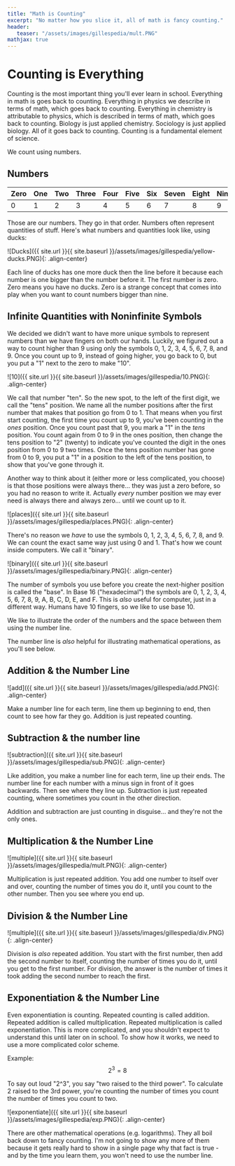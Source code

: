 ```yaml
---
title: "Math is Counting"
excerpt: "No matter how you slice it, all of math is fancy counting."
header:
   teaser: "/assets/images/gillespedia/mult.PNG"
mathjax: true
---
```


# Counting is Everything

Counting is the most important thing you'll ever learn in school. Everything in math is goes back to counting. Everything in physics we describe in terms of math, which goes back to counting. Everything in chemistry is attributable to physics, which is described in terms of math, which goes back to counting. Biology is just applied chemistry. Sociology is just applied biology. All of it goes back to counting. Counting is a fundamental element of science. 

We count using numbers.

## Numbers

| Zero | One | Two | Three | Four | Five | Six | Seven | Eight | Nine |
|------|-----|-----|-------|------|------|-----|-------|-------|------|
| 0    | 1   | 2   | 3     | 4    | 5    | 6   | 7     | 8     | 9    |

Those are our numbers. They go in that order. Numbers often represent quantities of stuff. Here's what numbers and quantities look like, using ducks:

![Ducks]({{ site.url }}{{ site.baseurl }}/assets/images/gillespedia/yellow-ducks.PNG){: .align-center}

Each line of ducks has one more duck then the line before it because each number is one bigger than the number before it. The first number is zero. Zero means you have no ducks. Zero is a strange concept that comes into play when you want to count numbers bigger than nine.

## Infinite Quantities with Noninfinite Symbols

We decided we didn't want to have more unique symbols to represent numbers than we have fingers on both our hands. Luckily, we figured out a way to count higher than 9 using only the symbols 0, 1, 2, 3, 4, 5, 6, 7, 8, and 9. Once you count up to 9, instead of going higher, you go back to 0, but you put a "1" next to the zero to make "10".

![10]({{ site.url }}{{ site.baseurl }}/assets/images/gillespedia/10.PNG){: .align-center}

We call that number "ten". So the new spot, to the left of the first digit, we call the "tens" position. We name all the number positions after the first number that makes that position go from 0 to 1. That means when you first start counting, the first time you count up to 9, you've been counting in the *ones* position. Once you count past that 9, you mark a "1" in the *tens* position. You count again from 0 to 9 in the ones position, then change the tens position to "2" (twenty) to indicate you've counted the digit in the ones position from 0 to 9 two times. Once the tens position number has gone from 0 to 9, you put a "1" in a position to the left of the tens position, to show that you've gone through it.

Another way to think about it (either more or less complicated, you choose) is that those positions were always there… they was just a zero before, so you had no reason to write it. Actually *every* number position we may ever need is always there and always zero… until we count up to it.

![places]({{ site.url }}{{ site.baseurl }}/assets/images/gillespedia/places.PNG){: .align-center}

There's no reason we *have* to use the symbols 0, 1, 2, 3, 4, 5, 6, 7, 8, and 9. We can count the exact same way just using 0 and 1. That's how we count inside computers. We call it "binary".

![binary]({{ site.url }}{{ site.baseurl }}/assets/images/gillespedia/binary.PNG){: .align-center}

The number of symbols you use before you create the next-higher position is called the "base". In Base 16 ("hexadecimal") the symbols are 0, 1, 2, 3, 4, 5, 6, 7, 8, 9, A, B, C, D, E, and F. This is *also* useful for computer, just in a different way. Humans have 10 fingers, so we like to use base 10.

We like to illustrate the order of the numbers and the space between them using the number line.

The number line is *also* helpful for illustrating mathematical operations, as you'll see below.

## Addition & the Number Line

![add]({{ site.url }}{{ site.baseurl }}/assets/images/gillespedia/add.PNG){: .align-center}

Make a number line for each term, line them up beginning to end, then count to see how far they go. Addition is just repeated counting.

## Subtraction & the number line

![subtraction]({{ site.url }}{{ site.baseurl }}/assets/images/gillespedia/sub.PNG){: .align-center}

Like addition, you make a number line for each term, line up their ends. The number line for each number with a minus sign in front of it goes backwards. Then see where they line up. Subtraction is just repeated counting, where sometimes you count in the other direction.

Addition and subtraction are just counting in disguise… and they're not the only ones.

## Multiplication & the Number Line

![multiple]({{ site.url }}{{ site.baseurl }}/assets/images/gillespedia/mult.PNG){: .align-center}

Multiplication is just repeated addition. You add one number to itself over and over, counting the number of times you do it, until you count to the other number. Then you see where you end up.

## Division & the Number Line

![multiple]({{ site.url }}{{ site.baseurl }}/assets/images/gillespedia/div.PNG){: .align-center}

Division is *also* repeated addition. You start with the first number, then add the second number to itself, counting the number of times you do it, until you get to the first number. For division, the answer is the number of times it took adding the second number to reach the first.

## Exponentiation & the Number Line

Even exponentiation is counting. Repeated counting is called addition. Repeated addition is called multiplication. Repeated multiplication is called exponentiation. This is more complicated, and you shouldn't expect to understand this until later on in school. To show how it works, we need to use a more complicated color scheme.

Example: 
$$2^3 = 8$$

To say out loud "2^3", you say "two raised to the third power". To calculate 2 raised to the 3rd power, you're counting the number of times you count the number of times you count to two.

![exponentiate]({{ site.url }}{{ site.baseurl }}/assets/images/gillespedia/exp.PNG){: .align-center}

There are other mathematical operations (e.g. logarithms). They all boil back down to fancy counting. I'm not going to show any more of them because it gets really hard to show in a single page why that fact is true - and by the time you learn them, you won't need to use the number line.